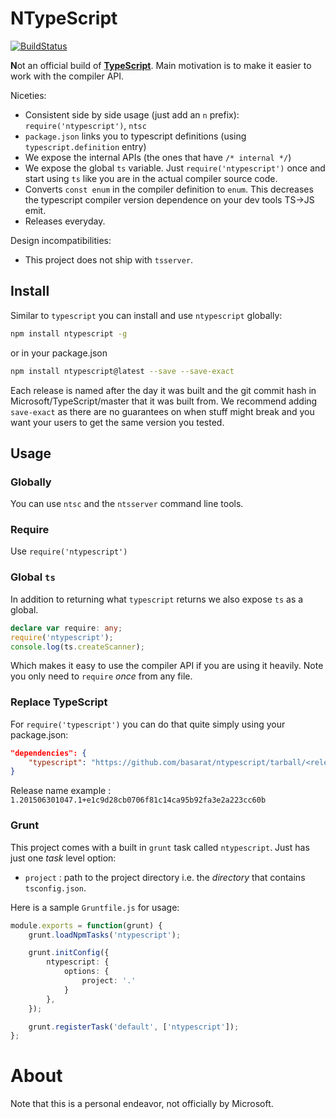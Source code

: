 # NTypeScript

[![BuildStatus](https://travis-ci.org/TypeStrong/ntypescript.svg)](https://travis-ci.org/TypeStrong/ntypescript)

**N**ot an official build of [**TypeScript**](https://github.com/Microsoft/TypeScript). Main motivation is to make it easier to work with the compiler API.

Niceties:

* Consistent side by side usage (just add an `n` prefix): `require('ntypescript')`, `ntsc`
* `package.json` links you to typescript definitions (using `typescript.definition` entry)
* We expose the internal APIs (the ones that have `/* internal */`)
* We expose the global `ts` variable. Just `require('ntypescript')` once and start using `ts` like you are in the actual compiler source code.
* Converts `const enum` in the compiler definition to `enum`. This decreases the typescript compiler version dependence on your dev tools TS->JS emit.
* Releases everyday.

Design incompatibilities:
* This project does not ship with `tsserver`.

## Install
Similar to `typescript` you can install and use `ntypescript` globally:

``` sh
npm install ntypescript -g
```

or in your package.json

```sh
npm install ntypescript@latest --save --save-exact
```

Each release is named after the day it was built and the git commit hash in Microsoft/TypeScript/master that it was built from. We recommend adding `save-exact` as there are no guarantees on when stuff might break and you want your users to get the same version you tested.

## Usage

### Globally
You can use `ntsc` and the `ntsserver` command line tools.

### Require
Use `require('ntypescript')`

### Global `ts`
In addition to returning what `typescript` returns we also expose `ts` as a global.

```ts
declare var require: any;
require('ntypescript');
console.log(ts.createScanner);
```
Which makes it easy to use the compiler API if you are using it heavily. Note you only need to `require` *once* from any file.

### Replace TypeScript
For `require('typescript')` you can do that quite simply using your package.json:

```json
"dependencies": {
    "typescript": "https://github.com/basarat/ntypescript/tarball/<release name>"
}
```
Release name example : `1.201506301047.1+e1c9d28cb0706f81c14ca95b92fa3e2a223cc60b`

### Grunt
This project comes with a built in `grunt` task called `ntypescript`. Just has just one *task* level option:

* `project` : path to the project directory i.e. the *directory* that contains `tsconfig.json`.

Here is a sample `Gruntfile.js` for usage:

```ts
module.exports = function(grunt) {
    grunt.loadNpmTasks('ntypescript');

    grunt.initConfig({
        ntypescript: {
            options: {
                project: '.'
            }
        },
    });

    grunt.registerTask('default', ['ntypescript']);
};
```

# About
Note that this is a personal endeavor, not officially by Microsoft.
